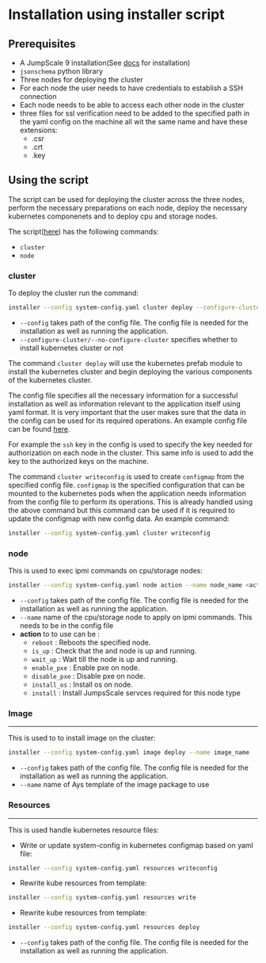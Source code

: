 # Installation using installer script

## Prerequisites

- A JumpScale 9 installation(See [docs](https://github.com/Jumpscale/bash) for installation)
- `jsonschema` python library
- Three nodes for deploying the cluster
- For each node the user needs to have credentials to establish a SSH connection
- Each node needs to be able to access each other node in the cluster
- three files for ssl verification need to be added to the  specified path in the yaml config on the machine all wit
  the same name and have these extensions:
  - .csr
  - .crt
  - .key

## Using the script

The script can be used for deploying the cluster across the three nodes, perform the necessary preparations on each node, deploy the necessary kubernetes componenets and to deploy cpu and storage nodes.

The script([here](../scripts/install/installer)) has the following commands:

- `cluster`
- `node`

### cluster

To deploy the cluster run the command:

```bash
installer --config system-config.yaml cluster deploy --configure-cluster
```

- `--config` takes path of the config file. The config file is needed for the installation as well as running the application.
- `--configure-cluster/--no-configure-cluster` specifies whether to install kubernetes cluster or not

The command `cluster deploy` will use the kubernetes prefab module to install the kubernetes cluster and begin deploying the various components of the kubernetes cluster.

The config file specifies all the necessary information for a successful installation as well as information relevant to the application itself using yaml format. It is very important that the user makes sure that the data in the config can be used for its required operations.
An example config file can be found [here](../scripts/kubernetes/config/system-config.yaml).

For example the `ssh` key in the config is used to specify the key needed for authorization on each node in the cluster. This same info is used to add the key to the authorized keys on the machine.

The command `cluster writeconfig` is used to create `configmap` from the specified config file. `configmap` is the specified configuration that can be mounted to the kubernetes pods when the application needs information from the config file to perform its operations. This is already handled using the above command but this command can be used if it is required to update the configmap with new config data. An example command:

```bash
installer --config system-config.yaml cluster writeconfig 
```


### node

This is used to exec ipmi commands on cpu/storage nodes:

```bash
installer --config system-config.yaml node action --name node_name <action>
```

- `--config` takes path of the config file. The config file is needed for the installation as well as running the application.
- `--name` name of the cpu/storage node to apply on ipmi commands. This needs to be in the config file
- **action** to to use can be :
    - `reboot` : Reboots the specified node.
    - `is_up` : Check that the and node is up and running.
    - `wait_up` : Wait till the node is up and running.
    - `enable_pxe` : Enable pxe on node.
    - `disable_pxe` : Disable pxe on node.
    - `install_os` : Install os on node.
    - `install` : Install JumpsScale servces required for this node type


### **Image**
-------

This is used to to install image on the cluster:

```bash
installer --config system-config.yaml image deploy --name image_name
```
- `--config` takes path of the config file. The config file is needed for the installation as well as running the application.
- `--name` name of Ays template of the image package to use



### **Resources**
-------

This is used handle kubernetes resource files:

 - Write or update system-config in kubernetes configmap based on yaml file:
```bash
installer --config system-config.yaml resources writeconfig
```

 - Rewrite kube resources from template:
```bash
installer --config system-config.yaml resources write
```

 - Rewrite kube resources from template:
```bash
installer --config system-config.yaml resources deploy
```

- `--config` takes path of the config file. The config file is needed for the installation as well as running the application.
